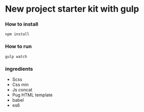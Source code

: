 # New project starter kit with gulp

### How to install
```
npm install
```
### How to run
```
gulp watch
```

### ingredients

* Scss
* Css min
* Js concat
* Pug HTML template
* babel
* es6
